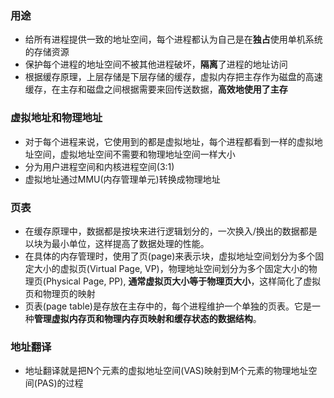 ### 用途
- 给所有进程提供一致的地址空间，每个进程都认为自己是在**独占**使用单机系统的存储资源
- 保护每个进程的地址空间不被其他进程破坏，**隔离**了进程的地址访问
- 根据缓存原理，上层存储是下层存储的缓存，虚拟内存把主存作为磁盘的高速缓存，在主存和磁盘之间根据需要来回传送数据，**高效地使用了主存**

### 虚拟地址和物理地址
- 对于每个进程来说，它使用到的都是虚拟地址，每个进程都看到一样的虚拟地址空间，虚拟地址空间不需要和物理地址空间一样大小
- 分为用户进程空间和内核进程空间(3:1)
- 虚拟地址通过MMU(内存管理单元)转换成物理地址
### 页表
- 在缓存原理中，数据都是按块来进行逻辑划分的，一次换入/换出的数据都是以块为最小单位，这样提高了数据处理的性能。
- 在具体的内存管理时，使用了页(page)来表示块，虚拟地址空间划分为多个固定大小的虚拟页(Virtual Page, VP)，物理地址空间划分为多个固定大小的物理页(Physical Page, PP), **通常虚拟页大小等于物理页大小**，这样简化了虚拟页和物理页的映射
- 页表(page table)是存放在主存中的，每个进程维护一个单独的页表。它是一种**管理虚拟内存页和物理内存页映射和缓存状态的数据结构**。
### 地址翻译
- 地址翻译就是把N个元素的虚拟地址空间(VAS)映射到M个元素的物理地址空间(PAS)的过程
